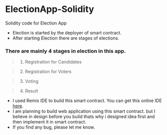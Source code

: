 # ElectionApp-Solidity
Solidity code for Election App

* Election is started by the deployer of smart contract.
* After starting Election there are stages of elections.

### There are mainly 4 stages in election in this app.
> 1. Registration for Candidates

> 2. Registration for Voters

> 3. Voting

> 4. Result


* I used Remix IDE to build this smart contract. You can get this online IDE [here](https://remix.ethereum.org/).
* I am planning to build web application using this smart contract. but I believe in design before you build thats why i designed idea first and then implement it in smart contract.
* If you find any bug, please let me know.
